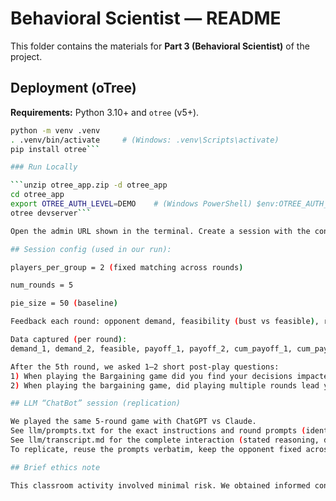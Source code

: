 # Behavioral Scientist — README

This folder contains the materials for **Part 3 (Behavioral Scientist)** of the project.

## Deployment (oTree)

**Requirements:** Python 3.10+ and `otree` (v5+).

```bash
python -m venv .venv
. .venv/bin/activate     # (Windows: .venv\Scripts\activate)
pip install otree```

### Run Locally

```unzip otree_app.zip -d otree_app
cd otree_app
export OTREE_AUTH_LEVEL=DEMO    # (Windows PowerShell) $env:OTREE_AUTH_LEVEL="DEMO"
otree devserver```

Open the admin URL shown in the terminal. Create a session with the config named, e.g., demand_game.

## Session config (used in our run):

players_per_group = 2 (fixed matching across rounds)

num_rounds = 5

pie_size = 50 (baseline)

Feedback each round: opponent demand, feasibility (bust vs feasible), round and cumulative payoffs

Data captured (per round):
demand_1, demand_2, feasible, payoff_1, payoff_2, cum_payoff_1, cum_payoff_2, timestamp

After the 5th round, we asked 1–2 short post-play questions:
1) When playing the Bargaining game did you find your decisions impacted by the smaller pool of money?
2) When playing the bargaining game, did playing multiple rounds lead you to adapt to the other player’s play style?

## LLM “ChatBot” session (replication)

We played the same 5-round game with ChatGPT vs Claude.
See llm/prompts.txt for the exact instructions and round prompts (identical framing to the human session).
See llm/transcript.md for the complete interaction (stated reasoning, demands, and outcomes each round).
To replicate, reuse the prompts verbatim, keep the opponent fixed across rounds, and reveal each round’s outcome before the next decision.

## Brief ethics note

This classroom activity involved minimal risk. We obtained informed consent, collected no PII, and anonymized decisions. Participation was voluntary with the option to skip questions or withdraw. Data are stored locally for course evaluation only. Any future public use would require appropriate ethics review (e.g., IRB).


